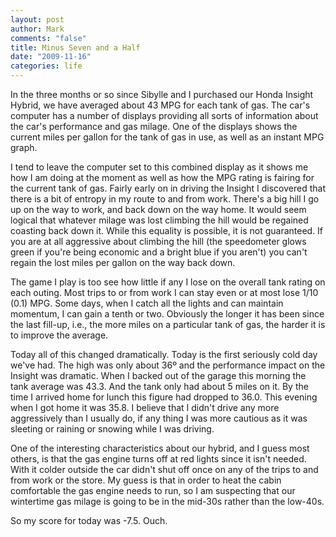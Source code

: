 ```yaml
--- 
layout: post
author: Mark
comments: "false"
title: Minus Seven and a Half
date: "2009-11-16"
categories: life
---
```

In the three months or so since Sibylle and I purchased our Honda Insight Hybrid, we have averaged about 43 MPG for each tank of gas. The car's computer has a number of displays providing all sorts of information about the car's performance and gas milage. One of the displays shows the current miles per gallon for the tank of gas in use, as well as an instant MPG graph.

I tend to leave the computer set to this combined display as it shows me how I am doing at the moment as well as how the MPG rating is fairing for the current tank of gas. Fairly early on in driving the Insight I discovered that there is a bit of entropy in my route to and from work. There's a big hill I go up on the way to work, and back down on the way home. It would seem logical that whatever milage was lost climbing the hill would be regained coasting back down it. While this equality is possible, it is not guaranteed. If you are at all aggressive about climbing the hill (the speedometer glows green if you're being economic and a bright blue if you aren't) you can't regain the lost miles per gallon on the way back down.

The game I play is too see how little if any I lose on the overall tank rating on each outing. Most trips to or from work I can stay even or at most lose 1/10 (0.1) MPG. Some days, when I catch all the lights and can maintain momentum, I can gain a tenth or two. Obviously the longer it has been since the last fill-up, i.e., the more miles on a particular tank of gas, the harder it is to improve the average.

Today all of this changed dramatically. Today is the first seriously cold day we've had. The high was only about 36º and the performance impact on the Insight was dramatic. When I backed out of the garage this morning the tank average was 43.3. And the tank only had about 5 miles on it. By the time I arrived home for lunch this figure had dropped to 36.0. This evening when I got home it was 35.8. I believe that I didn't drive any more aggressively than I usually do, if any thing I was more cautious as it was sleeting or raining or snowing while I was driving.

One of the interesting characteristics about our hybrid, and I guess most others, is that the gas engine turns off at red lights since it isn't needed. With it colder outside the car didn't shut off once on any of the trips to and from work or the store. My guess is that in order to heat the cabin comfortable the gas engine needs to run, so I am suspecting that our wintertime gas milage is going to be in the mid-30s rather than the low-40s.

So my score for today was -7.5. Ouch.
